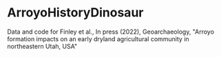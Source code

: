 # ArroyoHistoryDinosaur
Data and code for Finley et al., In press (2022), Geoarchaeology, "Arroyo formation impacts on an early dryland agricultural community in northeastern Utah, USA"
